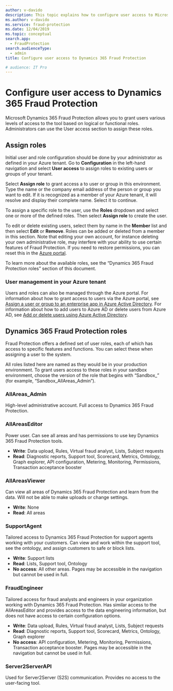 ```yaml
---
author: v-davido
description: This topic explains how to configure user access to Microsoft Dynamics 365 Fraud Protection.
ms.author: v-davido
ms.service: fraud-protection
ms.date: 12/04/2019
ms.topic: conceptual
search.app: 
  - FraudProtection
search.audienceType:
  - admin
title: Configure user access to Dynamics 365 Fraud Protection

# audience: IT Pro
---
```



# Configure user access to Dynamics 365 Fraud Protection

Microsoft Dynamics 365 Fraud Protection allows you to grant users various levels of access to the tool based on logical or functional roles. Administrators can use the User access section to assign these roles.

## Assign roles 

Initial user and role configuration should be done by your administrator as defined in your Azure tenant. Go to **Configuration** in the left-hand navigation and select **User access** to assign roles to existing users or groups of your tenant. 

Select **Assign role** to grant access a to user or group in this environment. Type the name or the company email address of the person or group you want to edit. If it is recognized as a member of your Azure tenant, it will resolve and display their complete name. Select it to continue. 

To assign a specific role to the user, use the **Roles** dropdown and select one or more of the defined roles. Then select **Assign role** to create the user. 

To edit or delete existing users, select them by name in the **Member** list and then select **Edit** or **Remove**. Roles can be added or deleted from a member in this section. Note that editing your own account, for instance deleting your own administrative role, may interfere with your ability to use certain features of Fraud Protection. If you need to restore permissions, you can reset this in the [Azure portal](https://portal.azure.com/#home). 

To learn more about the available roles, see the “Dynamics 365 Fraud Protection roles” section of this document. 

### User management in your Azure tenant 

Users and roles can also be managed through the Azure portal. For information about how to grant access to users via the Azure portal, see [Assign a user or group to an enterprise app in Azure Active Directory](https://docs.microsoft.com/azure/active-directory/manage-apps/assign-user-or-group-access-portal). For information about how to add users to Azure AD or delete users from Azure AD, see [Add or delete users using Azure Active Directory](https://docs.microsoft.com/azure/active-directory/fundamentals/add-users-azure-active-directory). 

## Dynamics 365 Fraud Protection roles 

Fraud Protection offers a defined set of user roles, each of which has access to specific features and functions. You can select these when assigning a user to the system. 

All roles listed here are named as they would be in your production environment. To grant users access to these roles in your sandbox environment, choose the version of the role that begins with “Sandbox_” (for example, “Sandbox_AllAreas_Admin”). 

### AllAreas_Admin 
High-level administrative account. Full access to Dynamics 365 Fraud Protection. 

### AllAreasEditor 
Power user. Can see all areas and has permissions to use key Dynamics 365 Fraud Protection tools. 
- **Write**: Data upload, Rules, Virtual fraud analyst, Lists, Subject requests 
- **Read**: Diagnostic reports, Support tool, Scorecard, Metrics, Ontology, Graph explorer, API configuration, Metering, Monitoring, Permissions, Transaction acceptance booster 

### AllAreasViewer 
Can view all areas of Dynamics 365 Fraud Protection and learn from the data. Will not be able to make uploads or change settings. 
- **Write**: None 
- **Read**: All areas 

### SupportAgent 
Tailored access to Dynamics 365 Fraud Protection for support agents working with your customers. Can view and work within the support tool, see the ontology, and assign customers to safe or block lists. 
- **Write**: Support lists 
- **Read**: Lists, Support tool, Ontology 
- **No access**: All other areas. Pages may be accessible in the navigation but cannot be used in full. 

### FraudEngineer 
Tailored access for fraud analysts and engineers in your organization working with Dynamics 365 Fraud Protection. Has similar access to the AllAreasEditor and provides access to the data engineering information, but does not have access to certain configuration options. 
- **Write**: Data upload, Rules, Virtual fraud analyst, Lists, Subject requests 
- **Read**: Diagnostic reports, Support tool, Scorecard, Metrics, Ontology, Graph explorer 
- **No access**: API configuration, Metering, Monitoring, Permissions, Transaction acceptance booster. Pages may be accessible in the navigation but cannot be used in full. 

### Server2ServerAPI 
Used for Server2Server (S2S) communication. Provides no access to the user-facing tool. 
